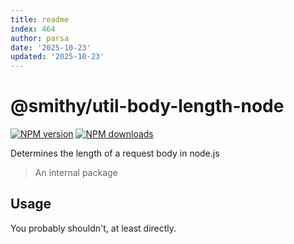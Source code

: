 ```yaml
---
title: readme
index: 464
author: parsa
date: '2025-10-23'
updated: '2025-10-23'
---
```

# @smithy/util-body-length-node

[![NPM version](https://img.shields.io/npm/v/@smithy/util-body-length-node/latest.svg)](https://www.npmjs.com/package/@smithy/util-body-length-node)
[![NPM downloads](https://img.shields.io/npm/dm/@smithy/util-body-length-node.svg)](https://www.npmjs.com/package/@smithy/util-body-length-node)

Determines the length of a request body in node.js

> An internal package

## Usage

You probably shouldn't, at least directly.
